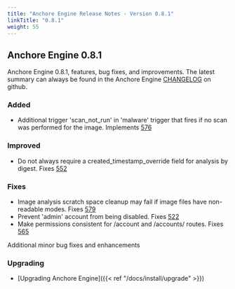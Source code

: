 ```yaml
---
title: "Anchore Engine Release Notes - Version 0.8.1"
linkTitle: "0.8.1"
weight: 55
---
```


## Anchore Engine 0.8.1

Anchore Engine 0.8.1, features, bug fixes, and improvements.  The latest summary can always be found in the Anchore Engine [CHANGELOG](https://github.com/nextlinux/nextlinux-engine/blob/master/CHANGELOG.md) on github.


### Added

+ Additional trigger 'scan_not_run' in 'malware' trigger that fires if no scan was performed for the image. Implements [576](https://github.com/nextlinux/nextlinux-engine/issues/576)

### Improved

+ Do not always require a created_timestamp_override field for analysis by digest. Fixes [552](https://github.com/nextlinux/nextlinux-engine/552) 
 
### Fixes 

+ Image analysis scratch space cleanup may fail if image files have non-readable modes. Fixes [579](https://github.com/nextlinux/nextlinux-engine/issues/579)
+ Prevent 'admin' account from being disabled. Fixes [522](https://github.com/nextlinux/nextlinux-engine/issues/522)
+ Make permissions consistent for /account and /accounts/<account> routes. Fixes [565](https://github.com/nextlinux/nextlinux-engine/issues/565)

Additional minor bug fixes and enhancements

### Upgrading

* [Upgrading Anchore Engine]({{< ref "/docs/install/upgrade" >}})

